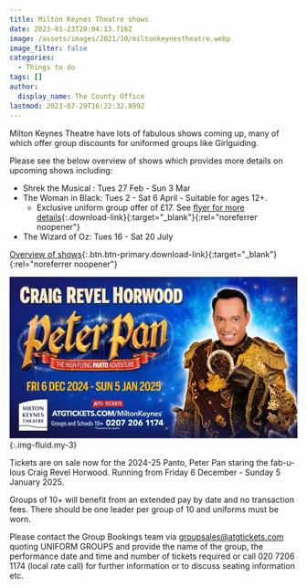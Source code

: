 ```yaml
---
title: Milton Keynes Theatre shows
date: 2023-01-23T20:04:13.716Z
image: /assets/images/2021/10/miltonkeynestheatre.webp
image_filter: false
categories:
  - Things to do
tags: []
author:
  display_name: The County Office
lastmod: 2023-07-29T16:22:32.899Z
---
```

Milton Keynes Theatre have lots of fabulous shows coming up, many of which offer group discounts for uniformed groups like Girlguiding.

Please see the below overview of shows which provides more details on upcoming shows including:

- Shrek the Musical : Tues 27 Feb - Sun 3 Mar
- The Woman in Black: Tues 2 - Sat 6 April - Suitable for ages 12+. 
  - Exclusive uniform group offer of £17. See [flyer for more details](/assets/docs/2024/mk-theatre-the-woman-in-black.pdf){:.download-link}{:target="_blank"}{:rel="noreferrer noopener"}
- The Wizard of Oz: Tues 16 - Sat 20 July

[Overview of shows](/assets/docs/2024/mk-theatre-flyer-2024-01.pdf){:.btn.btn-primary.download-link}{:target="_blank"}{:rel="noreferrer noopener"}

![2024-25 Panto: Peter Pan](/assets/images/2024/01/mktheatre-panto.webp){:.img-fluid.my-3}

Tickets are on sale now for the 2024-25 Panto, Peter Pan staring the fab-u-lous Craig Revel Horwood.  Running from Friday 6 December - Sunday 5 January 2025.

Groups of 10+ will benefit from an extended pay by date and no transaction fees. There should be one leader per group of 10 and uniforms must be worn.

Please contact the Group Bookings team via <groupsales@atgtickets.com> quoting UNIFORM GROUPS and provide the name of the group, the performance date and time and number of tickets required or call 020 7206 1174 (local rate call) for further information or to discuss seating information etc.
